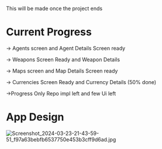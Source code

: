 This will be made once the project ends 

# Current Progress
-> Agents screen and Agent Details Screen ready


-> Weapons Screen Ready and Weapon Details 


-> Maps screen and Map Details Screen ready


-> Currencies Screen Ready and Currency Details (50% done)


->Progress Only Repo impl left and few Ui left

# App Design

![Screenshot_2024-03-23-21-43-59-51_f97a63bebfb6537750e453b3cff9d6ad.jpg](..%2F..%2FDesktop%2Fimg%2Fattachments%2FScreenshot_2024-03-23-21-43-59-51_f97a63bebfb6537750e453b3cff9d6ad.jpg)